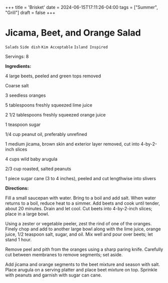 +++
title = 'Brisket'
date = 2024-06-15T17:11:26-04:00
tags = ["Summer", "Grill"]
draft = false
+++
# Jicama, Beet, and Orange Salad

`Salads` `Side dish` `Kim Acceptable` `Island Inspired`

Servings: 8      

**Ingredients:**

4 large beets, peeled and green tops removed

Coarse salt

3 seedless oranges

5 tablespoons freshly squeezed lime juice

2 1/2 tablespoons freshly squeezed orange juice

1 teaspoon sugar

1/4 cup peanut oil, preferably unrefined

1 medium jicama, brown skin and exterior layer removed, cut into 4-by-2-inch slices

4 cups wild baby arugula

2/3 cup roasted, salted peanuts

1 piece sugar cane (3 to 4 inches), peeled and cut lengthwise into slivers

**Directions:**

Fill a small saucepan with water. Bring to a boil and add salt. When water returns to a boil, reduce heat to a simmer. Add beets and cook until tender, about 20 minutes. Drain and let cool. Cut beets into 4-by-2-inch slices; place in a large bowl. 

Using a zester or vegetable peeler, zest the rind of one of the oranges. Finely chop and add to another large bowl along with the lime juice, orange juice, 1/2 teaspoon salt, sugar, and oil. Mix well and pour over beets; let stand 1 hour. 

Remove peel and pith from the oranges using a sharp paring knife. Carefully cut between membranes to remove segments; set aside. 

Add jicama and orange segments to the beet mixture and season with salt. Place arugula on a serving platter and place beet mixture on top. Sprinkle with peanuts and garnish with sugar can cane. 

         
